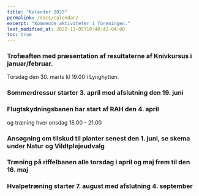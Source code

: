 ```yaml
---
title: "Kalender 2023"
permalink: /docs/calendar/
excerpt: "Kommende aktiviteter i foreningen."
last_modified_at: 2022-11-05T10:40:42-04:00
toc: true
---
```




### Trofæaften med præsentation af resultaterne af Knivkursus i januar/februar.
Torsdag den 30. marts kl 19.00 i Lynghytten.

### Sommerdressur starter 3. april med afslutning den 19. juni
### Flugtskydningsbanen har start af RAH den 4. april
og træning hver onsdag 18.00 - 21.00
### Ansøgning om tilskud til planter senest den 1. juni, se skema under Natur og Vildtplejeudvalg
### Træning på riffelbanen alle torsdag i april og maj frem til den 16. maj

### Hvalpetræning starter 7. august med afslutning 4. september